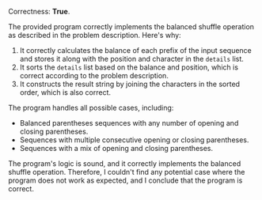Correctness: **True**.

The provided program correctly implements the balanced shuffle operation as described in the problem description. Here's why:

1. It correctly calculates the balance of each prefix of the input sequence and stores it along with the position and character in the `details` list.
2. It sorts the `details` list based on the balance and position, which is correct according to the problem description.
3. It constructs the result string by joining the characters in the sorted order, which is also correct.

The program handles all possible cases, including:

* Balanced parentheses sequences with any number of opening and closing parentheses.
* Sequences with multiple consecutive opening or closing parentheses.
* Sequences with a mix of opening and closing parentheses.

The program's logic is sound, and it correctly implements the balanced shuffle operation. Therefore, I couldn't find any potential case where the program does not work as expected, and I conclude that the program is correct.